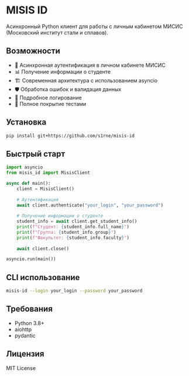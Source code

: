 # MISIS ID

Асинхронный Python клиент для работы с личным кабинетом МИСИС (Московский институт стали и сплавов).

## Возможности

- 🔐 Асинхронная аутентификация в личном кабинете МИСИС
- 📊 Получение информации о студенте
- 🏗️ Современная архитектура с использованием asyncio
- 🛡️ Обработка ошибок и валидация данных
- 📝 Подробное логирование
- 🧪 Полное покрытие тестами

## Установка

```bash
pip install git+https://github.com/s1rne/misis-id
```

## Быстрый старт

```python
import asyncio
from misis_id import MisisClient

async def main():
    client = MisisClient()
    
    # Аутентификация
    await client.authenticate("your_login", "your_password")
    
    # Получение информации о студенте
    student_info = await client.get_student_info()
    print(f"Студент: {student_info.full_name}")
    print(f"Группа: {student_info.group}")
    print(f"Факультет: {student_info.faculty}")
    
    await client.close()

asyncio.run(main())
```

## CLI использование

```bash
misis-id --login your_login --password your_password
```

## Требования

- Python 3.8+
- aiohttp
- pydantic

## Лицензия

MIT License
